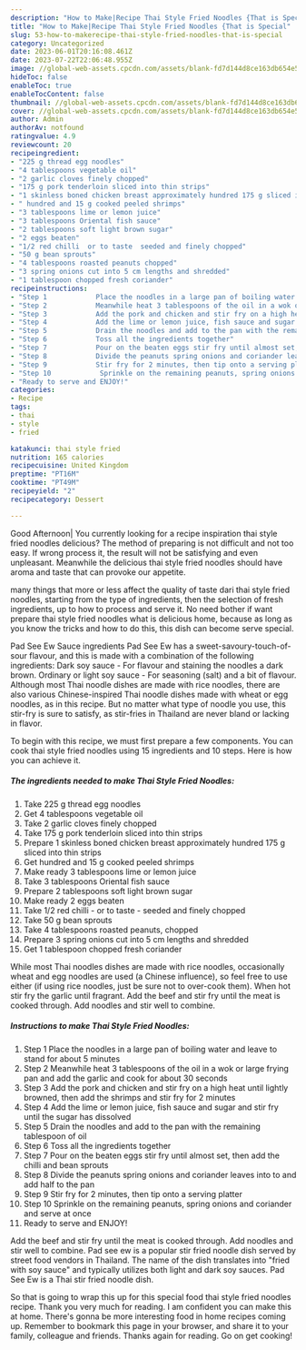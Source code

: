 ```yaml
---
description: "How to Make|Recipe Thai Style Fried Noodles {That is Special"
title: "How to Make|Recipe Thai Style Fried Noodles {That is Special"
slug: 53-how-to-makerecipe-thai-style-fried-noodles-that-is-special
category: Uncategorized
date: 2023-06-01T20:16:08.461Z
date: 2023-07-22T22:06:48.955Z
image: //global-web-assets.cpcdn.com/assets/blank-fd7d144d8ce163db654e5a02c40b08a2775adb7897d16e4062681dc7e1b2800f.png
hideToc: false
enableToc: true
enableTocContent: false
thumbnail: //global-web-assets.cpcdn.com/assets/blank-fd7d144d8ce163db654e5a02c40b08a2775adb7897d16e4062681dc7e1b2800f.png
cover: //global-web-assets.cpcdn.com/assets/blank-fd7d144d8ce163db654e5a02c40b08a2775adb7897d16e4062681dc7e1b2800f.png
author: Admin
authorAv: notfound
ratingvalue: 4.9
reviewcount: 20
recipeingredient:
- "225 g thread egg noodles"
- "4 tablespoons vegetable oil"
- "2 garlic cloves finely chopped"
- "175 g pork tenderloin sliced into thin strips"
- "1 skinless boned chicken breast approximately hundred 175 g sliced into thin strips"
- " hundred and 15 g cooked peeled shrimps"
- "3 tablespoons lime or lemon juice"
- "3 tablespoons Oriental fish sauce"
- "2 tablespoons soft light brown sugar"
- "2 eggs beaten"
- "1/2 red chilli  or to taste  seeded and finely chopped"
- "50 g bean sprouts"
- "4 tablespoons roasted peanuts chopped"
- "3 spring onions cut into 5 cm lengths and shredded"
- "1 tablespoon chopped fresh coriander"
recipeinstructions:
- "Step 1            Place the noodles in a large pan of boiling water and leave to stand for about 5 minutes"
- "Step 2            Meanwhile heat 3 tablespoons of the oil in a wok or large frying pan and add the garlic and cook for about 30 seconds"
- "Step 3            Add the pork and chicken and stir fry on a high heat until lightly browned, then add the shrimps and stir fry for 2 minutes"
- "Step 4            Add the lime or lemon juice, fish sauce and sugar and stir fry until the sugar has dissolved"
- "Step 5            Drain the noodles and add to the pan with the remaining tablespoon of oil"
- "Step 6            Toss all the ingredients together"
- "Step 7            Pour on the beaten eggs stir fry until almost set, then add the chilli and bean sprouts"
- "Step 8            Divide the peanuts spring onions and coriander leaves into to and add half to the pan"
- "Step 9            Stir fry for 2 minutes, then tip onto a serving platter"
- "Step 10            Sprinkle on the remaining peanuts, spring onions and coriander and serve at once"
- "Ready to serve and ENJOY!"
categories:
- Recipe
tags:
- thai
- style
- fried

katakunci: thai style fried 
nutrition: 165 calories
recipecuisine: United Kingdom
preptime: "PT16M"
cooktime: "PT49M"
recipeyield: "2"
recipecategory: Dessert

---
```



Good Afternoon| You currently looking for a recipe inspiration thai style fried noodles delicious? The method of preparing is not difficult and not too easy. If wrong process it, the result will not be satisfying and even unpleasant. Meanwhile the delicious thai style fried noodles should have aroma and taste that can provoke our appetite.






many things that more or less affect the quality of taste dari thai style fried noodles, starting from the type of ingredients, then the selection of fresh ingredients, up to how to process and serve it. No need bother if want prepare thai style fried noodles what is delicious home, because as long as you know the tricks and how to do this, this dish can become serve  special.


Pad See Ew Sauce ingredients Pad See Ew has a sweet-savoury-touch-of-sour flavour, and this is made with a combination of the following ingredients: Dark soy sauce - For flavour and staining the noodles a dark brown. Ordinary or light soy sauce - For seasoning (salt) and a bit of flavour. Although most Thai noodle dishes are made with rice noodles, there are also various Chinese-inspired Thai noodle dishes made with wheat or egg noodles, as in this recipe. But no matter what type of noodle you use, this stir-fry is sure to satisfy, as stir-fries in Thailand are never bland or lacking in flavor.


To begin with this recipe, we must first prepare a few components. You can cook thai style fried noodles using 15 ingredients and 10 steps. Here is how you can achieve it.

<!--inarticleads1-->

##### The ingredients needed to make Thai Style Fried Noodles:

1. Take 225 g thread egg noodles
1. Get 4 tablespoons vegetable oil
1. Take 2 garlic cloves finely chopped
1. Take 175 g pork tenderloin sliced into thin strips
1. Prepare 1 skinless boned chicken breast approximately hundred 175 g sliced into thin strips
1. Get  hundred and 15 g cooked peeled shrimps
1. Make ready 3 tablespoons lime or lemon juice
1. Take 3 tablespoons Oriental fish sauce
1. Prepare 2 tablespoons soft light brown sugar
1. Make ready 2 eggs beaten
1. Take 1/2 red chilli - or to taste - seeded and finely chopped
1. Take 50 g bean sprouts
1. Take 4 tablespoons roasted peanuts, chopped
1. Prepare 3 spring onions cut into 5 cm lengths and shredded
1. Get 1 tablespoon chopped fresh coriander


While most Thai noodles dishes are made with rice noodles, occasionally wheat and egg noodles are used (a Chinese influence), so feel free to use either (if using rice noodles, just be sure not to over-cook them). When hot stir fry the garlic until fragrant. Add the beef and stir fry until the meat is cooked through. Add noodles and stir well to combine. 

<!--inarticleads2-->

##### Instructions to make Thai Style Fried Noodles:

1. Step 1            Place the noodles in a large pan of boiling water and leave to stand for about 5 minutes
1. Step 2            Meanwhile heat 3 tablespoons of the oil in a wok or large frying pan and add the garlic and cook for about 30 seconds
1. Step 3            Add the pork and chicken and stir fry on a high heat until lightly browned, then add the shrimps and stir fry for 2 minutes
1. Step 4            Add the lime or lemon juice, fish sauce and sugar and stir fry until the sugar has dissolved
1. Step 5            Drain the noodles and add to the pan with the remaining tablespoon of oil
1. Step 6            Toss all the ingredients together
1. Step 7            Pour on the beaten eggs stir fry until almost set, then add the chilli and bean sprouts
1. Step 8            Divide the peanuts spring onions and coriander leaves into to and add half to the pan
1. Step 9            Stir fry for 2 minutes, then tip onto a serving platter
1. Step 10            Sprinkle on the remaining peanuts, spring onions and coriander and serve at once
1. Ready to serve and ENJOY!

Add the beef and stir fry until the meat is cooked through. Add noodles and stir well to combine. Pad see ew is a popular stir fried noodle dish served by street food vendors in Thailand. The name of the dish translates into &#34;fried with soy sauce&#34; and typically utilizes both light and dark soy sauces. Pad See Ew is a Thai stir fried noodle dish. 

So that is going to wrap this up for this special food thai style fried noodles recipe. Thank you very much for reading. I am confident you can make this at home. There's gonna be more interesting food in home recipes coming up. Remember to bookmark this page in your browser, and share it to your family, colleague and friends. Thanks again for reading. Go on get cooking!
